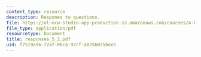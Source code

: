 ```yaml
---
content_type: resource
description: Respones to questions.
file: https://ol-ocw-studio-app-production.s3.amazonaws.com/courses/4-645-selected-topics-in-architecture-architecture-from-1750-to-the-present-fall-2004/f7519a5672af0bca92cfa825b025bee5_responses_5_2.pdf
file_type: application/pdf
resourcetype: Document
title: responses_5_2.pdf
uid: f7519a56-72af-0bca-92cf-a825b025bee5
---
```

